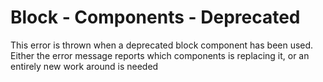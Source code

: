 # Block - Components - Deprecated

This error is thrown when a deprecated block component has been used. Either the error message reports which components is replacing it, or an entirely new work around is needed
